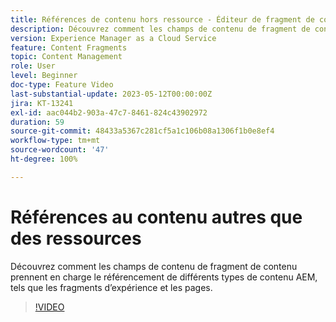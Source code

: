 ```yaml
---
title: Références de contenu hors ressource - Éditeur de fragment de contenu
description: Découvrez comment les champs de contenu de fragment de contenu prennent en charge le référencement de différents types de contenu AEM, tels que les fragments d’expérience et les pages.
version: Experience Manager as a Cloud Service
feature: Content Fragments
topic: Content Management
role: User
level: Beginner
doc-type: Feature Video
last-substantial-update: 2023-05-12T00:00:00Z
jira: KT-13241
exl-id: aac044b2-903a-47c7-8461-824c43902972
duration: 59
source-git-commit: 48433a5367c281cf5a1c106b08a1306f1b0e8ef4
workflow-type: tm+mt
source-wordcount: '47'
ht-degree: 100%

---
```


# Références au contenu autres que des ressources

Découvrez comment les champs de contenu de fragment de contenu prennent en charge le référencement de différents types de contenu AEM, tels que les fragments d’expérience et les pages.

>[!VIDEO](https://video.tv.adobe.com/v/3419313/?learn=on)
